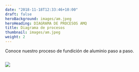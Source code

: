 ```yaml
---
date: "2018-11-18T12:33:46+10:00"
draft: false
heroBackground: images/am.jpeg
heroHeading: DIAGRAMA DE PROCESOS AMQ 
title: Diagrama de procesos 
thumbnail: images/am.jpeg
weight: 2
---
```


Conoce nuestro proceso de fundición de aluminio paso a paso.

![![](/images/DP2.png)](/images/DP1.png)

![](/images/DP2.png)
